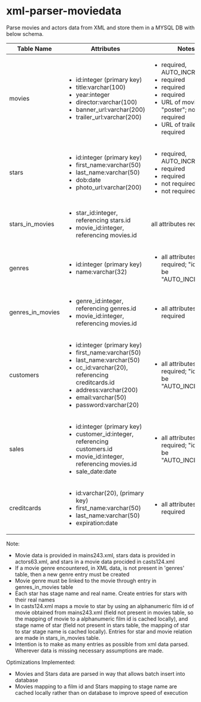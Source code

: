 # xml-parser-moviedata
Parse movies and actors data from XML and store them in a MYSQL DB with below schema.

| Table Name | Attributes| Notes|
| ---------- | --------- | ---- |
| movies     | <ul><li>id:integer (primary key)</li><li>title:varchar(100)<li>year:integer</li><li>director:varchar(100)</li><li>banner_url:varchar(200)</li><li>trailer_url:varchar(200)</li> | <ul><li>required, AUTO_INCREMENT</li><li>required</li><li>required</li><li>required</li><li>URL of movie's "poster"; not required</li><li>URL of trailer; not required</li> |
| stars | <ul><li>id:integer (primary key)</li><li>first_name:varchar(50)</li><li>last_name:varchar(50)</li><li>dob:date</li><li>photo_url:varchar(200)</li> | <ul><li>required, AUTO_INCREMENT</li><li>required</li><li>required</li><li>not required</li><li>not required</li></ul> |
| stars_in_movies | <ul><li>star_id:integer, referencing stars.id</li><li>movie_id:integer, referencing movies.id</li>| all attributes required |
| genres | <ul><li>id:integer (primary key)</li><li>name:varchar(32)</li></ul> | <ul><li>all attributes required; "id" should be "AUTO_INCREMENT"</li></ul> |
| genres_in_movies | <ul><li>genre_id:integer, referencing genres.id</li><li>movie_id:integer, referencing movies.id</li></ul>| <ul><li>all attributes required</li></ul> |
| customers | <ul><li>id:integer (primary key)</li><li>first_name:varchar(50)</li><li>last_name:varchar(50)</li><li>cc_id:varchar(20), referencing creditcards.id</li><li>address:varchar(200)</li><li>email:varchar(50)</li><li>password:varchar(20)</li></ul> | <ul><li>all attributes required; "id" should be "AUTO_INCREMENT"</li></ul> |
| sales | <ul><li>id:integer (primary key)</li><li>customer_id:integer, referencing customers.id</li><li>movie_id:integer, referencing movies.id</li><li>sale_date:date</li></ul> | <ul><li>all attributes required; "id" should be "AUTO_INCREMENT"</li></ul> |
| creditcards | <ul><li>id:varchar(20), (primary key)</li><li>first_name:varchar(50)</li><li>last_name:varchar(50)</li><li>expiration:date</li></ul> | <ul><li>all attributes required</li></ul> |

Note:
- Movie data is provided in mains243.xml, stars data is provided in actors63.xml, and stars in a movie data procided in casts124.xml
- If a movie genre encountered, in XML data, is not present in 'genres' table, then a new genre entry must be created
- Movie genre must be linked to the movie through entry in genres_in_movies table
- Each star has stage name and real name. Create entries for stars with their real names
- In casts124.xml maps a movie to star by using an alphanumeric film id of movie obtained from mains243.xml (field not present in movies table, so the mapping of movie to a alphanumeric film id is cached locally), and stage name of star (field not present in stars table, the mapping of star to star stage name is cached locally). Entries for star and movie relation are made in stars_in_movies table.
- Intention is to make as many entries as possible from xml data parsed. Wherever data is missing necessary assumptions are made.

Optimizations Implemented:
- Movies and Stars data are parsed in way that allows batch insert into database
- Movies mapping to a film id and Stars mapping to stage name are cached locally rather than on database to improve speed of execution
